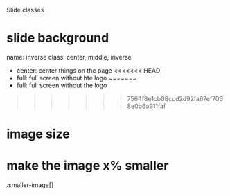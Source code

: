 Slide classes

# slide background
name: inverse
class: center, middle, inverse
* center: center things on the page
<<<<<<< HEAD
* full: full screen without hte logo
=======
* full: full screen without the logo
>>>>>>> 7564f8e1cb08ccd2d92fa67ef7068e0b6a911faf


# image size

# make the image x% smaller
.smaller-image[]
